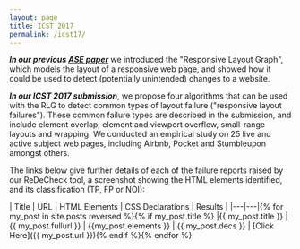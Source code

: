```yaml
---
layout: page
title: ICST 2017
permalink: /icst17/
---
```


***In our previous [ASE paper](http://redecheck.org/publications/)*** we introduced the "Responsive Layout Graph", which models the layout of a responsive web page, and showed how it could be used to detect (potentially unintended) changes to a website.

***In our ICST 2017 submission***, we propose four algorithms that can be used with the RLG to detect common types of layout failure ("responsive layout failures"). These common failure types are described in the submission, and include element overlap, element and viewport overflow, small-range layouts and wrapping. We conducted an empirical study on 25 live and active subject web pages, including Airbnb, Pocket and Stumbleupon amongst others.

The links below give further details of each of the failure reports raised by our ReDeCheck tool, a screenshot showing the HTML elements identified, and its classification (TP, FP or NOI):


| Title | URL | HTML Elements | CSS Declarations | Results |
|---|---|{% for my_post in site.posts reversed %}{% if my_post.title %}
|{{ my_post.title }}  |{{ my_post.fullurl }}  | {{my_post.elements }} | {{ my_post.decs }} | [Click Here]({{ my_post.url }}){% endif %}{% endfor %}